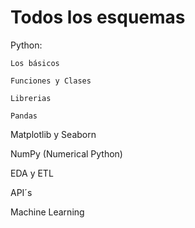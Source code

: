 # Todos los esquemas

Python:  

    Los básicos  
    
    Funciones y Clases  
    
    Librerias  
    
    Pandas  
    
Matplotlib y Seaborn  

NumPy (Numerical Python)  

EDA y ETL  

API´s  

Machine Learning  

